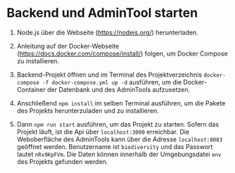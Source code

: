 # Backend und AdminTool starten

1. Node.js über die Webseite (https://nodejs.org/) herunterladen.

2. Anleitung auf der Docker-Webseite (https://docs.docker.com/compose/install/) folgen, um Docker Compose zu installieren.

3. Backend-Projekt öffnen und im Terminal des Projektverzeichnis `docker-compose -f docker-compose.yml up -d` ausführen, um die Docker-Container der Datenbank und des AdminTools aufzusetzen.

4. Anschließend `npm install` im selben Terminal ausführen, um die Pakete des Projekts herunterzuladen und zu installieren.

5. Dann `npm run start` ausführen, um das Projekt zu starten. Sofern das Projekt läuft, ist die Api über `localhost:3000` erreichbar. Die Weboberfläche des AdminTools kann über die Adresse `localhost:8083` geöffnet werden. Benutzername ist `biodiversity` und das Passwort lautet `nRx9KpFVm`. Die Daten können innerhalb der Umgebungsdatei `env` des Projekts gefunden werden.	 